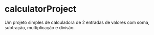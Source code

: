 # calculatorProject
Um projeto simples de calculadora de 2 entradas de valores com soma, subtração, multiplicação e divisão.
